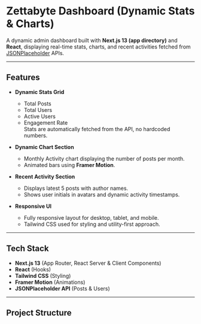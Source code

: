 # Zettabyte Dashboard (Dynamic Stats & Charts)

A dynamic admin dashboard built with **Next.js 13 (app directory)** and **React**, displaying real-time stats, charts, and recent activities fetched from [JSONPlaceholder](https://jsonplaceholder.typicode.com/) APIs.

---

## Features

- **Dynamic Stats Grid**  
  - Total Posts  
  - Total Users  
  - Active Users  
  - Engagement Rate  
  Stats are automatically fetched from the API, no hardcoded numbers.

- **Dynamic Chart Section**  
  - Monthly Activity chart displaying the number of posts per month.  
  - Animated bars using **Framer Motion**.  

- **Recent Activity Section**  
  - Displays latest 5 posts with author names.  
  - Shows user initials in avatars and dynamic activity timestamps.

- **Responsive UI**  
  - Fully responsive layout for desktop, tablet, and mobile.  
  - Tailwind CSS used for styling and utility-first approach.

---

## Tech Stack

- **Next.js 13** (App Router, React Server & Client Components)  
- **React** (Hooks)  
- **Tailwind CSS** (Styling)  
- **Framer Motion** (Animations)  
- **JSONPlaceholder API** (Posts & Users)

---

## Project Structure

